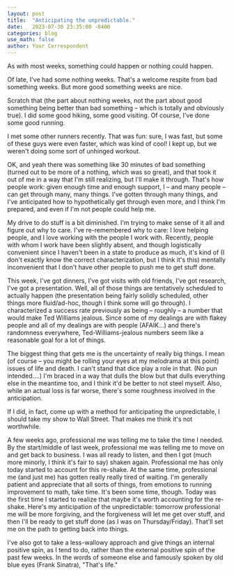 ```yaml
---
layout: post
title:  "Anticipating the unpredictable."
date:   2023-07-30 23:35:00 -0400
categories: blog
use_math: false
author: Your Correspondent
---
```


As with most weeks, something could happen or nothing could happen.

Of late, I've had some nothing weeks. That's a welcome respite from bad something weeks. But more good something weeks are nice.

Scratch that (the part about nothing weeks, not the part about good something being better than bad something &ndash; which is totally and obviously true). I did some good hiking, some good visiting. Of course, I've done some good running.

I met some other runners recently. That was fun: sure, I was fast, but some of these guys were even faster, which was kind of cool! I kept up, but we weren't doing some sort of unhinged workout.

OK, and yeah there was something like 30 minutes of bad something (turned out to be more of a nothing, which was so great), and that took it out of me in a way that I'm still realizing, but I'll make it through. That's how people work: given enough time and enough support, I &ndash; and many people &ndash; can get through many, many things. I've gotten through many things, and I've anticipated how to hypothetically get through even more, and I think I'm prepared, and even if I'm not people could help me.

My drive to do stuff is a bit diminished. I'm trying to make sense of it all and figure out why to care. I've re-remembered why to care: I love helping people, and I love working with the people I work with. Recently, people with whom I work have been slightly absent, and though logistically convenient since I haven't been in a state to produce as much, it's kind of (I don't exactly know the correct characterization, but I think it's this) mentally inconvenient that I don't have other people to push me to get stuff done.

This week, I've got dinners, I've got visits with old friends, I've got research, I've got a presentation. Well, all of those things are tentatively scheduled to actually happen (the presentation being fairly solidly scheduled, other things more fluid/ad-hoc, though I think some will go through). I characterized a success rate previously as being &ndash; roughly &ndash; a number that would make Ted Williams jealous. Since some of my dealings are with flakey people and all of my dealings are with people (AFAIK...) and there's randomness everywhere, Ted-Williams-jealous numbers seem like a reasonable goal for a lot of things.

The biggest thing that gets me is the uncertainty of really big things. I mean (of course &ndash; you might be rolling your eyes at my melodrama at this point) issues of life and death. I can't stand that dice play a role in that. (No pun intended....) I'm braced in a way that dulls the blow but that dulls everything else in the meantime too, and I think it'd be better to not steel myself. Also, while an actual loss is far worse, there's some roughness involved in the anticipation.

If I did, in fact, come up with a method for anticipating the unpredictable, I should take my show to Wall Street. That makes me think it's not worthwhile.

A few weeks ago, professional me was telling me to take the time I needed. By the start/middle of last week, professional me was telling me to move on and get back to business. I was all ready to listen, and then I got (much more minorly, I think it's fair to say) shaken again. Professional me has only today started to account for this re-shake. At the same time, professional me (and just me) has gotten really really tired of waiting. I'm generally patient and appreciate that all sorts of things, from emotions to running improvement to math, take time. It's been some time, though. Today was the first time I started to realize that maybe it's worth accounting for the re-shake. Here's my anticipation of the unpredictable: tomorrow professional me will be more forgiving, and the forgiveness will let me get over stuff, and then I'll be ready to get stuff done (as I was on Thursday/Friday). That'll set me on the path to getting back into things.

I've also got to take a less-wallowy approach and give things an internal positive spin, as I tend to do, rather than the external positive spin of the past few weeks. In the words of someone else and famously spoken by old blue eyes (Frank Sinatra), "That's life."



